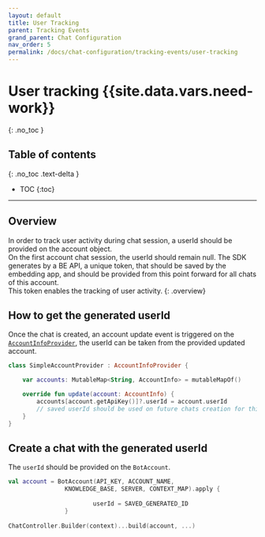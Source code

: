 ```yaml
---
layout: default
title: User Tracking
parent: Tracking Events
grand_parent: Chat Configuration
nav_order: 5
permalink: /docs/chat-configuration/tracking-events/user-tracking
---
```


# User tracking {{site.data.vars.need-work}}
{: .no_toc }

## Table of contents
{: .no_toc .text-delta }

- TOC
{:toc}

---

## Overview
In order to track user activity during chat session, a userId should be provided on the account object.   
On the first account chat session, the userId should remain null. The SDK generates by a BE API, a unique token, that should be saved by the embedding app, and should be provided from this point forward for all chats of this account.   
This token enables the tracking of user activity.
{: .overview}

## How to get the generated userId
Once the chat is created, an account update event is triggered on the [`AccountInfoProvider`](/docs/chat-configuration/extra/account-info-provider), the userId can be taken from the provided updated account.

```kotlin
class SimpleAccountProvider : AccountInfoProvider {

    var accounts: MutableMap<String, AccountInfo> = mutableMapOf()

    override fun update(account: AccountInfo) {
        accounts[account.getApiKey()]?.userId = account.userId
        // saved userId should be used on future chats creation for this account
    }
}
```

## Create a chat with the generated userId

The `userId` should be provided on the `BotAccount`.
```kotlin
val account = BotAccount(API_KEY, ACCOUNT_NAME,
                KNOWLEDGE_BASE, SERVER, CONTEXT_MAP).apply {
                        
                        userId = SAVED_GENERATED_ID
                } 
                
ChatController.Builder(context)...build(account, ...)
```

